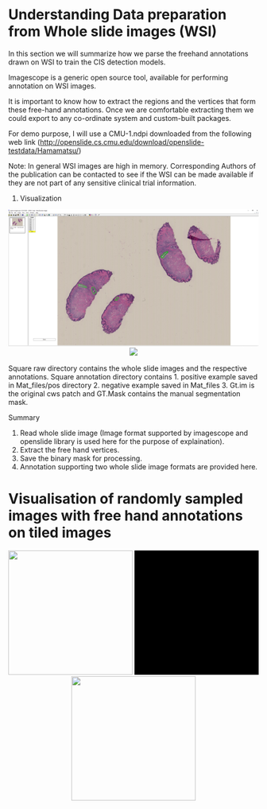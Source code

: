 # Understanding Data preparation from Whole slide images (WSI)

In this section we will summarize how we parse the freehand annotations drawn on WSI to train the CIS detection models.

Imagescope is a generic open source tool, available for performing annotation on WSI images.

It is important to know how to extract the regions and the vertices that form these free-hand annotations. Once we are comfortable
extracting them we could export to any co-ordinate system and custom-built packages.

For demo purpose, I will use a CMU-1.ndpi downloaded from the following web link (http://openslide.cs.cmu.edu/download/openslide-testdata/Hamamatsu/)
 
Note: In general WSI images are high in memory. Corresponding Authors of the publication can be contacted to see if the WSI can be made available if they are not part of any sensitive clinical trial information.
 

1. Visualization

<p align="center">
  <img src="training_material/cmu-1_ndpi.png" width="800"/>
  <img src="training_material/T3_svs.png" width="800"/>
</p>

 
                            
Square raw directory contains the whole slide images and the respective annotations.
Square annotation directory contains 
    1. positive example saved in Mat_files/pos directory
    2. negative example saved in Mat_files
    3. Gt.im is the original cws patch and GT.Mask contains the manual segmentation mask.
	

Summary
1. Read whole slide image (Image format supported by imagescope and openslide library is used here for the purpose of explaination).
2. Extract the free hand vertices.
3. Save the binary mask for processing.
4. Annotation supporting two whole slide image formats are provided here.

# Visualisation of randomly sampled images with free hand annotations on tiled images  

<p align="center">
  
  <img src="training_material/DCIS_freehand_sampled_pos_img_movie_001.gif" width="250" height="250"/>
  <img src="training_material/DCIS_freehand_sampled_pos_mask_movie_001.gif" width="250" height="250"/>
  <img src="training_material/DCIS_freehand_sampled_pos_overlay_movie_001.gif" width="250" height="250"/>
</p>
